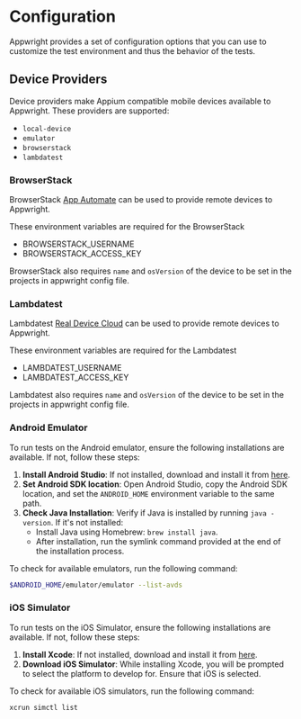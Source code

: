 # Configuration

Appwright provides a set of configuration options that you can use to customize 
the test environment and thus the behavior of the tests.

## Device Providers

Device providers make Appium compatible mobile devices available to Appwright. These
providers are supported:

- `local-device`
- `emulator`
- `browserstack`
- `lambdatest`

### BrowserStack

BrowserStack [App Automate](https://www.browserstack.com/app-automate) can be used to provide
remote devices to Appwright.

These environment variables are required for the BrowserStack

- BROWSERSTACK_USERNAME
- BROWSERSTACK_ACCESS_KEY

BrowserStack also requires `name` and `osVersion` of the device to be set in the projects in appwright config file.

### Lambdatest

Lambdatest [Real Device Cloud](https://www.lambdatest.com/support/docs/app-testing-on-real-devices/) can be used to provide
remote devices to Appwright.

These environment variables are required for the Lambdatest

- LAMBDATEST_USERNAME
- LAMBDATEST_ACCESS_KEY

Lambdatest also requires `name` and `osVersion` of the device to be set in the projects in appwright config file.

### Android Emulator

To run tests on the Android emulator, ensure the following installations are available. If not, follow these steps:

1. **Install Android Studio**: If not installed, download and install it from [here](https://developer.android.com/studio).
2. **Set Android SDK location**: Open Android Studio, copy the Android SDK location, and set the `ANDROID_HOME` environment variable to the same path.
3. **Check Java Installation**: Verify if Java is installed by running `java -version`. If it's not installed:
   - Install Java using Homebrew: `brew install java`.
   - After installation, run the symlink command provided at the end of the installation process.


To check for available emulators, run the following command:

```sh
$ANDROID_HOME/emulator/emulator --list-avds
```

### iOS Simulator

To run tests on the iOS Simulator, ensure the following installations are available. If not, follow these steps:

1. **Install Xcode**: If not installed, download and install it from [here](https://developer.apple.com/xcode/).
2. **Download iOS Simulator**: While installing Xcode, you will be prompted to select the platform to develop for. Ensure that iOS is selected.

To check for available iOS simulators, run the following command:

```sh
xcrun simctl list
```
